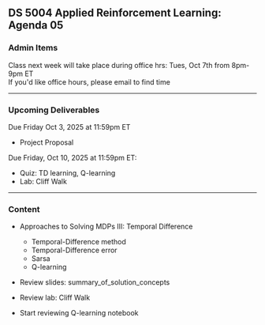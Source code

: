 ## DS 5004 Applied Reinforcement Learning: Agenda 05


### Admin Items

Class next week will take place during office hrs: Tues, Oct 7th from 8pm-9pm ET  
If you'd like office hours, please email to find time

---

### Upcoming Deliverables

Due Friday Oct 3, 2025 at 11:59pm ET
- Project Proposal

Due Friday, Oct 10, 2025 at 11:59pm ET:  
- Quiz: TD learning, Q-learning
- Lab: Cliff Walk


---

### Content

- Approaches to Solving MDPs III: Temporal Difference
  - Temporal-Difference method
  - Temporal-Difference error
  - Sarsa
  - Q-learning

- Review slides: summary_of_solution_concepts
- Review lab: Cliff Walk
- Start reviewing Q-learning notebook



